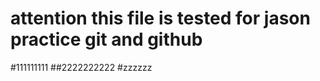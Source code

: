 # attention this file is tested for jason practice git and github
#111111111
##2222222222
#zzzzzz


